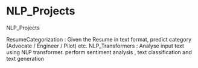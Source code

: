 # NLP_Projects
NLP_Projects

ResumeCategorization : Given the Resume in text format, predict category (Advocate / Engineer / Pilot) etc.
NLP_Transformers : Analyse input text using NLP transformer. perform sentiment analysis , text classification and text generation
